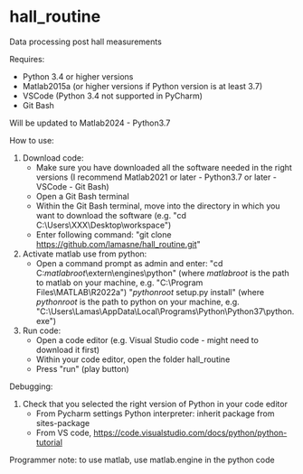 # hall_routine
Data processing post hall measurements

Requires: 
- Python 3.4 or higher versions
- Matlab2015a (or higher versions if Python version is at least 3.7)
- VSCode (Python 3.4 not supported in PyCharm) 
- Git Bash


Will be updated to Matlab2024 - Python3.7

How to use:
1) Download code:
   - Make sure you have downloaded all the software needed in the right versions (I recommend Matlab2021 or later - Python3.7 or later - VSCode - Git Bash)
   - Open a Git Bash terminal
   - Within the Git Bash terminal, move into the directory in which you want to download the software (e.g. "cd C:\Users\XXX\Desktop\workspace")
   - Enter following command: "git clone https://github.com/lamasne/hall_routine.git"
2) Activate matlab use from python:
   - Open a command prompt as admin and enter:
     "cd C:_matlabroot_\extern\engines\python" (where _matlabroot_ is the path to matlab on your machine, e.g. "C:\Program Files\MATLAB\R2022a")
     "_pythonroot_ setup.py install" (where _pythonroot_ is the path to python on your machine, e.g. "C:\Users\Lamas\AppData\Local\Programs\Python\Python37\python.exe")
3) Run code:
   - Open a code editor (e.g. Visual Studio code - might need to download it first)
   - Within your code editor, open the folder hall_routine
   - Press "run" (play button)

Debugging:
1) Check that you selected the right version of Python in your code editor
   - From Pycharm settings Python interpreter: inherit package from sites-package
   - From VS code, https://code.visualstudio.com/docs/python/python-tutorial

Programmer note: to use matlab, use matlab.engine in the python code

